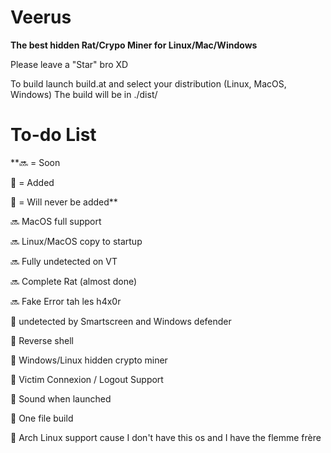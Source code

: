 # Veerus
**The best hidden Rat/Crypo Miner for Linux/Mac/Windows**

Please leave a "Star" bro XD

To build launch build.at and select your distribution (Linux, MacOS, Windows)
The build will be in ./dist/

<h1>To-do List</h1>

**🔜 = Soon

💚 = Added

🚫 = Will never be added**

🔜 MacOS full support

🔜 Linux/MacOS copy to startup

🔜 Fully undetected on VT

🔜 Complete Rat (almost done)

🔜 Fake Error tah les h4x0r



💚 undetected by Smartscreen and Windows defender

💚 Reverse shell

💚 Windows/Linux hidden crypto miner

💚 Victim Connexion / Logout Support

💚 Sound when launched

💚 One file build


🚫 Arch Linux support cause I don't have this os and I have the flemme frère
